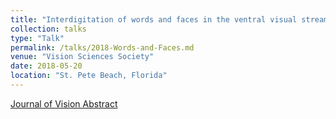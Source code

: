 ```yaml
---
title: "Interdigitation of words and faces in the ventral visual stream."
collection: talks
type: "Talk"
permalink: /talks/2018-Words-and-Faces.md
venue: "Vision Sciences Society"
date: 2018-05-20
location: "St. Pete Beach, Florida"
---
```

[Journal of Vision Abstract](https://jov.arvojournals.org/article.aspx?articleid=2699541)
